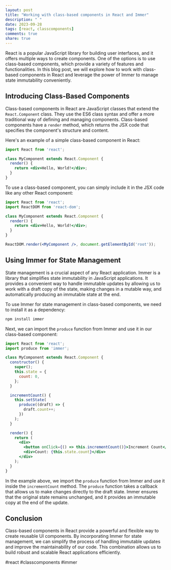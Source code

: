 ```yaml
---
layout: post
title: "Working with class-based components in React and Immer"
description: " "
date: 2023-09-28
tags: [react, classcomponents]
comments: true
share: true
---
```


React is a popular JavaScript library for building user interfaces, and it offers multiple ways to create components. One of the options is to use class-based components, which provide a variety of features and functionalities. In this blog post, we will explore how to work with class-based components in React and leverage the power of Immer to manage state immutability conveniently.

## Introducing Class-Based Components

Class-based components in React are JavaScript classes that extend the `React.Component` class. They use the ES6 class syntax and offer a more traditional way of defining and managing components. Class-based components have a `render` method, which returns the JSX code that specifies the component's structure and content.

Here's an example of a simple class-based component in React:

```jsx
import React from 'react';

class MyComponent extends React.Component {
  render() {
    return <div>Hello, World!</div>;
  }
}
```

To use a class-based component, you can simply include it in the JSX code like any other React component:

```jsx
import React from 'react';
import ReactDOM from 'react-dom';

class MyComponent extends React.Component {
  render() {
    return <div>Hello, World!</div>;
  }
}

ReactDOM.render(<MyComponent />, document.getElementById('root'));
```

## Using Immer for State Management

State management is a crucial aspect of any React application. Immer is a library that simplifies state immutability in JavaScript applications. It provides a convenient way to handle immutable updates by allowing us to work with a draft copy of the state, making changes in a mutable way, and automatically producing an immutable state at the end.

To use Immer for state management in class-based components, we need to install it as a dependency:

```bash
npm install immer
```

Next, we can import the `produce` function from Immer and use it in our class-based component:

```jsx
import React from 'react';
import produce from 'immer';

class MyComponent extends React.Component {
  constructor() {
    super();
    this.state = {
      count: 0,
    };
  }

  incrementCount() {
    this.setState(
      produce((draft) => {
        draft.count++;
      })
    );
  }

  render() {
    return (
      <div>
        <button onClick={() => this.incrementCount()}>Increment Count</button>
        <div>Count: {this.state.count}</div>
      </div>
    );
  }
}
```

In the example above, we import the `produce` function from Immer and use it inside the `incrementCount` method. The `produce` function takes a callback that allows us to make changes directly to the draft state. Immer ensures that the original state remains unchanged, and it provides an immutable copy at the end of the update.

## Conclusion

Class-based components in React provide a powerful and flexible way to create reusable UI components. By incorporating Immer for state management, we can simplify the process of handling immutable updates and improve the maintainability of our code. This combination allows us to build robust and scalable React applications efficiently.

#react #classcomponents #immer